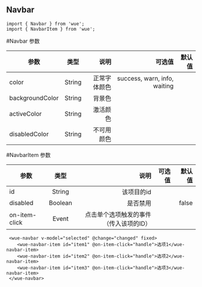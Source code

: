 ## Navbar

```
import { Navbar } from 'wue';
import { NavbarItem } from 'wue';
```

#Navbar 参数

| 参数           | 类型          | 说明  | 可选值| 默认值|
| ------------- |:-------------:| -----:|-----:|-----:|
|color|String| 正常字体颜色|success, warn, info, waiting|
|backgroundColor|String| 背景色|
|activeColor|String| 激活颜色|
|disabledColor|String| 不可用颜色|

#NavbarItem 参数

| 参数           | 类型          | 说明  | 可选值| 默认值|
| ------------- |:-------------:| -----:|-----:|-----:|
|id|String| 该项目的id|
|disabled|Boolean| 是否禁用| | false|
|on-item-click|Event| 点击单个选项触发的事件（传入该项的ID）| | |


```
 <wue-navbar v-model="selected" @change="changed" fixed>
    <wue-navbar-item id="item1" @on-item-click="handle">选项1</wue-navbar-item>
    <wue-navbar-item id="item2" @on-item-click="handle">选项2</wue-navbar-item>
    <wue-navbar-item id="item3" @on-item-click="handle">选项3</wue-navbar-item>
 </wue-navbar>
```